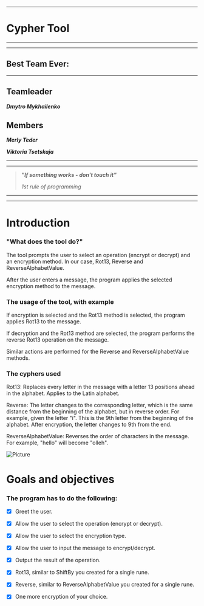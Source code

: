 ___
# Cypher Tool
---
---
## Best Team Ever:
---
## Teamleader

***Dmytro Mykhailenko***

## Members

***Merly Teder***

***Viktoria Tsetskaja***

---
---

>***"If something works - don't touch it"***
>
>*1st rule of programming*

---
---

# Introduction

### "What does the tool do?"

The tool prompts the user to select an operation (encrypt or decrypt) and an encryption method. In our case, Rot13, Reverse and ReverseAlphabetValue.

After the user enters a message, the program applies the selected encryption method to the message.

### The usage of the tool, with example

If encryption is selected and the Rot13 method is selected, the program applies Rot13 to the message.

If decryption and the Rot13 method are selected, the program performs the reverse Rot13 operation on the message.

Similar actions are performed for the Reverse and ReverseAlphabetValue methods.

### The cyphers used

Rot13: Replaces every letter in the message with a letter 13 positions ahead in the alphabet. Applies to the Latin alphabet.

Reverse: The letter changes to the corresponding letter, which is the same distance from the beginning of the alphabet, but in reverse order. For example, given the letter "i". This is the 9th letter from the beginning of the alphabet. After encryption, the letter changes to 9th from the end.

ReverseAlphabetValue: Reverses the order of characters in the message. For example, "hello" will become "olleh".

![Picture](https://media.geeksforgeeks.org/wp-content/cdn-uploads/string-reverse.jpg)


# Goals and objectives

### The program has to do the following:

- [X] Greet the user.

- [X] Allow the user to select the operation (encrypt or decrypt).

- [X] Allow the user to select the encryption type.

- [X] Allow the user to input the message to encrypt/decrypt.

- [X] Output the result of the operation.

- [X] Rot13, similar to ShiftBy you created for a single rune.

- [X] Reverse, similar to ReverseAlphabetValue you created for a single rune.

- [X] One more encryption of your choice.

